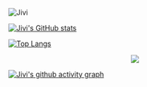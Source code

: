![Jivi](https://metrics.lecoq.io/Internal-Tide?template=terminal&languages=1&achievements=1&base=header%2C%20activity%2C%20community%2C%20repositories%2C%20metadata&base.indepth=false&base.hireable=false&base.skip=false&languages=false&languages.limit=8&languages.threshold=0%25&languages.other=false&languages.colors=github&languages.sections=most-used&languages.indepth=false&languages.analysis.timeout=15&languages.analysis.timeout.repositories=7.5&languages.categories=markup%2C%20programming&languages.recent.categories=markup%2C%20programming&languages.recent.load=300&languages.recent.days=14&achievements=false&achievements.threshold=C&achievements.secrets=true&achievements.display=detailed&achievements.limit=0&config.timezone=Asia%2FHong_Kong)

[![Jivi's GitHub stats](https://github-readme-stats.vercel.app/api?username=Internal-Tide&show_icons=true&theme=radical)](https://github.com/anuraghazra/github-readme-stats)

[![Top Langs](https://github-readme-stats.vercel.app/api/top-langs/?username=Internal-Tide&layout=compact)](https://github.com/anuraghazra/github-readme-stats)

<div align="center"> <img src="https://github-profile-trophy.vercel.app/?username=Internal-Tide" /> </div>


[![Jivi's github activity graph](https://github-readme-activity-graph.cyclic.app/graph?username=Internal-Tide&theme=xcode)](https://github.com/ashutosh00710/github-readme-activity-graph)

